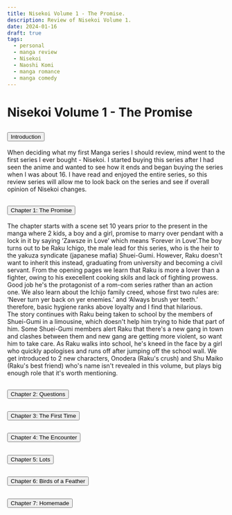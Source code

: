 ```yaml
---
title: Nisekoi Volume 1 - The Promise.
description: Review of Nisekoi Volume 1.
date: 2024-01-16
draft: true
tags:
  - personal
  - manga review
  - Nisekoi
  - Naoshi Komi
  - manga romance
  - manga comedy
---
```


<div class="container fluid">
  <h1 class="col align-self-center">Nisekoi Volume 1 - The Promise</h1>
  <div class="row justify-content-center">
    <div class="col-8">
        <div class="accordion" id="accordionObject">
            <div class="accordion-item">
            <h2 class="accordion-header" id="headingOne">
                <button class="accordion-button" 
                    type="button" 
                    data-bs-toggle="collapse" 
                    data-bs-target="#collapseOne" 
                    aria-expanded="true" 
                    aria-controls="collapseOne">
                    Introduction
                </button>
                </h2>
                <div id="collapseOne" 
                class="accordion-collapse collapse show" 
                aria-labelledby="headingOne"
                data-bs-parent="#accordionObject">
                <div class="accordion-body">
                    When deciding what my first Manga series I should review, mind went to the first series I ever bought - Nisekoi. I started buying this series after I had seen the anime and wanted to see how it ends and began buying the series when I was about 16. I have read and enjoyed the entire series, so this review series will allow me to look back on the series and see if overall opinion of Nisekoi changes.
                </div>
                </div>
            </div>
            <div class="accordion-item">
            <h2 class="accordion-header" id="headingTwo">
                <button class="accordion-button collapsed" 
                type="button" 
                data-bs-toggle="collapse" 
                data-bs-target="#collapseTwo" 
                aria-expanded="false" 
                aria-controls="collapseTwo">
                Chapter 1: The Promise
                </button>
                </h2>
                <div id="collapseTwo" 
                    class="accordion-collapse collapse" 
                    aria-labelledby="headingTwo"
                    data-bs-parent="#accordionObject">
                    <div class="accordion-body">
                    The chapter starts with a scene set 10 years prior to the present in the manga where 2 kids, a boy and a girl, promise to marry over pendant with a lock in it by saying &lsquo;Zawsze in Love&rsquo; which means &lsquo;Forever in Love&rsquo;.The boy turns out to be Raku Ichigo, the male lead for this series, who is the heir to the yakuza syndicate (japanese mafia) Shuei-Gumi. However, Raku doesn't want to inherit this instead, graduating from university and becoming a civil servant. From the opening pages we learn that Raku is more a lover than a fighter, owing to his execellent cooking skils and lack of fighting prowess. Good job he's the protagonist of a rom-com series rather than an action one. We also learn about the Ichijo family creed, whose first two rules are: &lsquo;Never turn yer back on yer enemies.&rsquo; and &lsquo;Always brush yer teeth.&rsquo; therefore, basic hygiene ranks above loyalty and I find that hilarious. <br />
                    The story continues with Raku being taken to school by the members of Shuei-Gumi in a limousine, which doesn't help him trying to hide that part of him. Some Shuei-Gumi members alert Raku that there's a new gang in town and clashes between them and new gang are getting more violent, so want him to take care. As Raku walks into school, he's kneed in the face by a girl who quickly apologises and runs off after jumping off the school wall. We get introduced to 2 new characters, Onodera (Raku's crush) and Shu Maiko (Raku's best friend) who's name isn't revealed in this volume, but plays big enough role that it's worth mentioning.
                    </div>
                </div>
            </div>
            <div class="accordion-item">
            <h2 class="accordion-header" id="headingThree">
                <button class="accordion-button collapsed" 
                type="button" 
                data-bs-toggle="collapse" 
                data-bs-target="#collapseThree" 
                aria-expanded="false" 
                aria-controls="collapseThree">
                Chapter 2: Questions
                </button>
                </h2>
                <div id="collapseThree" 
                    class="accordion-collapse collapse" 
                    aria-labelledby="headingThree"
                    data-bs-parent="#accordionObject">
                    <div class="accordion-body">
                    </div>
                </div>
            </div>
            <div class="accordion-item">
            <h2 class="accordion-header" id="headingFour">
                <button class="accordion-button collapsed" 
                type="button" 
                data-bs-toggle="collapse" 
                data-bs-target="#collapseFour" 
                aria-expanded="false" 
                aria-controls="collapseFour">
                Chapter 3: The First Time
                </button>
                </h2>
                <div id="collapseFour" 
                    class="accordion-collapse collapse" 
                    aria-labelledby="headingFour"
                    data-bs-parent="#accordionObject">
                    <div class="accordion-body">
                    </div>
                </div>
            </div>
            <div class="accordion-item">
            <h2 class="accordion-header" id="headingFive">
                <button class="accordion-button collapsed" 
                type="button" 
                data-bs-toggle="collapse" 
                data-bs-target="#collapseFive" 
                aria-expanded="false" 
                aria-controls="collapseFive">
                Chapter 4: The Encounter
                </button>
                </h2>
                <div id="collapseFive" 
                    class="accordion-collapse collapse" 
                    aria-labelledby="headingFive"
                    data-bs-parent="#accordionObject">
                    <div class="accordion-body">
                    </div>
                </div>
            </div>
            <div class="accordion-item">
            <h2 class="accordion-header" id="headingSix">
                <button class="accordion-button collapsed" 
                type="button" 
                data-bs-toggle="collapse" 
                data-bs-target="#collapseSix" 
                aria-expanded="false" 
                aria-controls="collapseSix">
                Chapter 5: Lots
                </button>
                </h2>
                <div id="collapseSix" 
                    class="accordion-collapse collapse" 
                    aria-labelledby="headingSix"
                    data-bs-parent="#accordionObject">
                    <div class="accordion-body">
                    </div>
                </div>
            </div>
            <div class="accordion-item">
            <h2 class="accordion-header" id="headingSeven">
                <button class="accordion-button collapsed" 
                type="button" 
                data-bs-toggle="collapse" 
                data-bs-target="#collapseSeven" 
                aria-expanded="false" 
                aria-controls="collapseSeven">
                Chapter 6: Birds of a Feather
                </button>
                </h2>
                <div id="collapseSeven" 
                    class="accordion-collapse collapse" 
                    aria-labelledby="headingSeven"
                    data-bs-parent="#accordionObject">
                    <div class="accordion-body">
                    </div>
                </div>
            </div>
            <div class="accordion-item">
            <h2 class="accordion-header" id="headingEight">
                <button class="accordion-button collapsed" 
                type="button" 
                data-bs-toggle="collapse" 
                data-bs-target="#collapseEight" 
                aria-expanded="false" 
                aria-controls="collapseEight">
                Chapter 7: Homemade
                </button>
                </h2>
                <div id="collapseEight" 
                    class="accordion-collapse collapse" 
                    aria-labelledby="headingEight"
                    data-bs-parent="#accordionObject">
                    <div class="accordion-body">
                    </div>
                </div>
            </div>
        </div>
    </div>
  </div>
</div>

